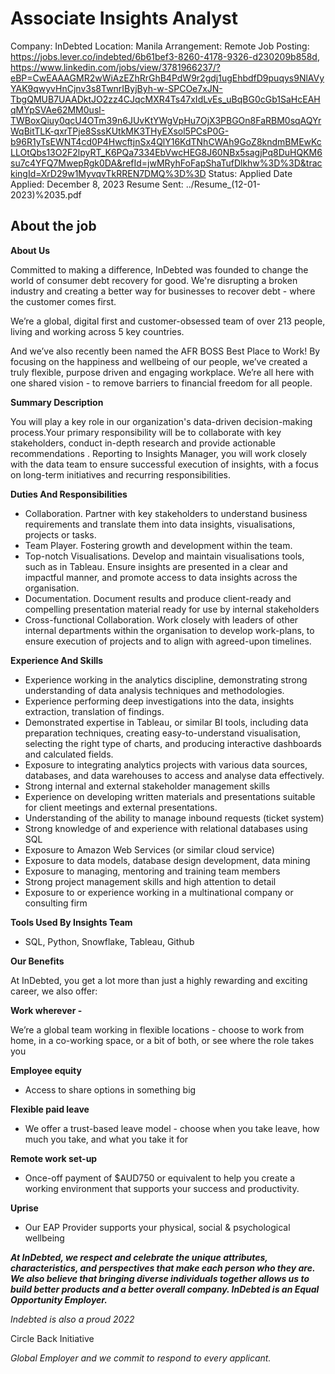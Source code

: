 # Associate Insights Analyst

Company: InDebted
Location: Manila
Arrangement: Remote
Job Posting: https://jobs.lever.co/indebted/6b61bef3-8260-4178-9326-d230209b858d, https://www.linkedin.com/jobs/view/3781966237/?eBP=CwEAAAGMR2wWiAzEZhRrGhB4PdW9r2gdj1ugEhbdfD9puqys9NlAVyYAK9qwyvHnCjnv3s8TwnrIByjByh-w-SPCOe7xJN-TbgQMUB7UAADktJO2zz4CJqcMXR4Ts47xIdLvEs_uBqBG0cGb1SaHcEAHqMYpSVAe62MM0usl-TWBoxQiuy0qcU4OTm39n6JUvKtYWgVpHu7OjX3PBGOn8FaRBM0sqAQYrWqBitTLK-qxrTPje8SssKUtkMK3THyEXsol5PCsP0G-b96R1yTsEWNT4cd0P4HwcftjnSx4QlY16KdTNhCWAh9GoZ8kndmBMEwKcLLOtQbs13O2F2lpyRT_K6PQa7334EbVwcHEG8J60NBx5sagjPq8DuHQKM6su7c4YFQ7MwepRgk0DA&refId=jwMRyhFoFapShaTufDlkhw%3D%3D&trackingId=XrD29w1MyvqvTkRREN7DMQ%3D%3D
Status: Applied
Date Applied: December 8, 2023
Resume Sent: ../Resume_(12-01-2023)%2035.pdf

## About the job

**About Us**

Committed to making a difference, InDebted was founded to change the world of consumer debt recovery for good. We're disrupting a broken industry and creating a better way for businesses to recover debt - where the customer comes first.

We’re a global, digital first and customer-obsessed team of over 213 people, living and working across 5 key countries.

And we’ve also recently been named the AFR BOSS Best Place to Work! By focusing on the happiness and wellbeing of our people, we’ve created a truly flexible, purpose driven and engaging workplace. We’re all here with one shared vision - to remove barriers to financial freedom for all people.

**Summary Description**

You will play a key role in our organization's data-driven decision-making process.Your primary responsibility will be to collaborate with key stakeholders, conduct in-depth research and provide actionable recommendations . Reporting to Insights Manager, you will work closely with the data team to ensure successful execution of insights, with a focus on long-term initiatives and recurring responsibilities.

**Duties And Responsibilities**

- Collaboration. Partner with key stakeholders to understand business requirements and translate them into data insights, visualisations, projects or tasks.
- Team Player. Fostering growth and development within the team.
- Top-notch Visualisations. Develop and maintain visualisations tools, such as in Tableau. Ensure insights are presented in a clear and impactful manner, and promote access to data insights across the organisation.
- Documentation. Document results and produce client-ready and compelling presentation material ready for use by internal stakeholders
- Cross-functional Collaboration. Work closely with leaders of other internal departments within the organisation to develop work-plans, to ensure execution of projects and to align with agreed-upon timelines.

**Experience And Skills**

- Experience working in the analytics discipline, demonstrating strong understanding of data analysis techniques and methodologies.
- Experience performing deep investigations into the data, insights extraction, translation of findings.
- Demonstrated expertise in Tableau, or similar BI tools, including data preparation techniques, creating easy-to-understand visualisation, selecting the right type of charts, and producing interactive dashboards and calculated fields.
- Exposure to integrating analytics projects with various data sources, databases, and data warehouses to access and analyse data effectively.
- Strong internal and external stakeholder management skills
- Experience on developing written materials and presentations suitable for client meetings and external presentations.
- Understanding of the ability to manage inbound requests (ticket system)
- Strong knowledge of and experience with relational databases using SQL
- Exposure to Amazon Web Services (or similar cloud service)
- Exposure to data models, database design development, data mining
- Exposure to managing, mentoring and training team members
- Strong project management skills and high attention to detail
- Exposure to or experience working in a multinational company or consulting firm

**Tools Used By Insights Team**

- SQL, Python, Snowflake, Tableau, Github

**Our Benefits**

At InDebted, you get a lot more than just a highly rewarding and exciting career, we also offer:

**Work wherever -**

We’re a global team working in flexible locations - choose to work from home, in a co-working space, or a bit of both, or see where the role takes you

**Employee equity**

- Access to share options in something big

**Flexible paid leave**

- We offer a trust-based leave model - choose when you take leave, how much you take, and what you take it for

**Remote work set-up**

- Once-off payment of $AUD750 or equivalent to help you create a working environment that supports your success and productivity.

**Uprise**

- Our EAP Provider supports your physical, social & psychological wellbeing

***At InDebted, we respect and celebrate the unique attributes, characteristics, and perspectives that make each person who they are. We also believe that bringing diverse individuals together allows us to build better products and a better overall company. InDebted is an Equal Opportunity Employer.***

*Indebted is also a proud 2022*

Circle Back Initiative

*Global Employer and we commit to respond to every applicant.*